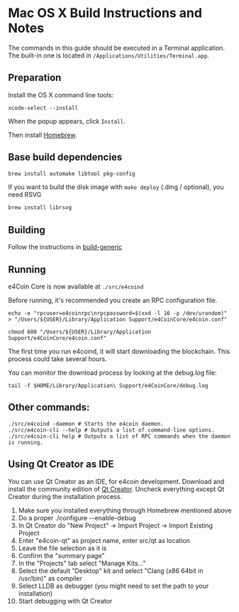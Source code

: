 Mac OS X Build Instructions and Notes
====================================
The commands in this guide should be executed in a Terminal application.
The built-in one is located in `/Applications/Utilities/Terminal.app`.

Preparation
-----------
Install the OS X command line tools:

`xcode-select --install`

When the popup appears, click `Install`.

Then install [Homebrew](https://brew.sh).

Base build dependencies
-----------------------

```bash
brew install automake libtool pkg-config
```

If you want to build the disk image with `make deploy` (.dmg / optional), you need RSVG
```bash
brew install librsvg
```

Building
--------

Follow the instructions in [build-generic](build-generic.md)

Running
-------

e4Coin Core is now available at `./src/e4coind`

Before running, it's recommended you create an RPC configuration file.

    echo -e "rpcuser=e4coinrpc\nrpcpassword=$(xxd -l 16 -p /dev/urandom)" > "/Users/${USER}/Library/Application Support/e4CoinCore/e4coin.conf"

    chmod 600 "/Users/${USER}/Library/Application Support/e4CoinCore/e4coin.conf"

The first time you run e4coind, it will start downloading the blockchain. This process could take several hours.

You can monitor the download process by looking at the debug.log file:

    tail -f $HOME/Library/Application\ Support/e4CoinCore/debug.log

Other commands:
-------

    ./src/e4coind -daemon # Starts the e4coin daemon.
    ./src/e4coin-cli --help # Outputs a list of command-line options.
    ./src/e4coin-cli help # Outputs a list of RPC commands when the daemon is running.

Using Qt Creator as IDE
------------------------
You can use Qt Creator as an IDE, for e4coin development.
Download and install the community edition of [Qt Creator](https://www.qt.io/download/).
Uncheck everything except Qt Creator during the installation process.

1. Make sure you installed everything through Homebrew mentioned above
2. Do a proper ./configure --enable-debug
3. In Qt Creator do "New Project" -> Import Project -> Import Existing Project
4. Enter "e4coin-qt" as project name, enter src/qt as location
5. Leave the file selection as it is
6. Confirm the "summary page"
7. In the "Projects" tab select "Manage Kits..."
8. Select the default "Desktop" kit and select "Clang (x86 64bit in /usr/bin)" as compiler
9. Select LLDB as debugger (you might need to set the path to your installation)
10. Start debugging with Qt Creator
